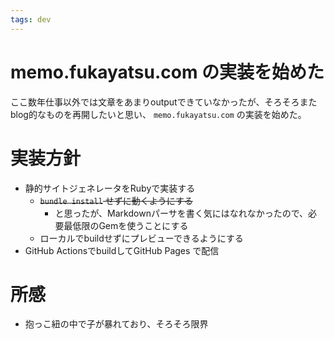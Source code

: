 ```yaml
---
tags: dev
---
```


# memo.fukayatsu.com の実装を始めた

ここ数年仕事以外では文章をあまりoutputできていなかったが、そろそろまたblog的なものを再開したいと思い、 `memo.fukayatsu.com` の実装を始めた。

# 実装方針

- 静的サイトジェネレータをRubyで実装する
  - ~~`bundle install` せずに動くようにする~~
    - と思ったが、Markdownパーサを書く気にはなれなかったので、必要最低限のGemを使うことにする
  - ローカルでbuildせずにプレビューできるようにする
- GitHub ActionsでbuildしてGitHub Pages で配信

# 所感

- 抱っこ紐の中で子が暴れており、そろそろ限界
